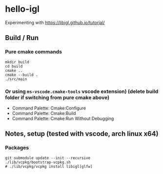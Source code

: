 # hello-igl
Experimenting with https://libigl.github.io/tutorial/

## Build / Run
### Pure cmake commands
```shell
mkdir build
cd build
cmake ..
cmake --build .
./src/main
```
### Or using `ms-vscode.cmake-tools` vscode extension) (delete build folder if switching from pure cmake above)
- Command Palette: Cmake:Configure 
- Command Palette: Cmake:Build
- Command Palette: Cmake:Run Without Debugging
 
## Notes, setup (tested with vscode, arch linux x64)
### Packages
```shell
git submodule update --init --recursive
./lib/vcpkg/bootstrap-vcpkg.sh
# ./lib/vcpkg/vcpkg install libigl[glfw]
```